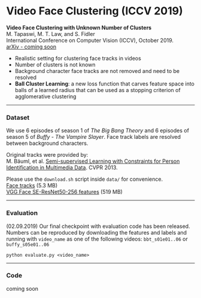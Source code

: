 # Video Face Clustering (ICCV 2019)

<strong>Video Face Clustering with Unknown Number of Clusters</strong>  
M. Tapaswi, M. T. Law, and S. Fidler  
International Conference on Computer Vision (ICCV), October 2019.  
[arXiv - coming soon]()

+ Realistic setting for clustering face tracks in videos
+ Number of clusters is not known
+ Background character face tracks are not removed and need to be resolved
+ <strong>Ball Cluster Learning</strong>: a new loss function that carves feature space into balls of a learned radius that can be used as a stopping criterion of agglomerative clustering

---

### Dataset
We use 6 episodes of season 1 of <em>The Big Bang Theory</em> and 6 episodes of season 5 of <em>Buffy - The Vampire Slayer</em>. Face track labels are resolved between background characters.

Original tracks were provided by:  
M. Bäuml, et al. [Semi-supervised Learning with Constraints for Person Identification in Multimedia Data](http://www.cs.toronto.edu/~makarand/papers/CVPR2013.pdf). CVPR 2013.

Please use the <code>download.sh</code> script inside <code>data/</code> for convenience.  
[Face tracks](http://www.cs.toronto.edu/~makarand/downloads/bcl_iccv2019/tracks.tar.gz) (5.3 MB)  
[VGG Face SE-ResNet50-256 features](http://www.cs.toronto.edu/~makarand/downloads/bcl_iccv2019/features.tar.gz) (519 MB)


---

### Evaluation
(02.09.2019) Our final checkpoint with evaluation code has been released.
Numbers can be reproduced by downloading the features and labels and running with `video_name` as one of the following videos: `bbt_s01e01..06` or `buffy_s05e01..06`
```
python evaluate.py <video_name>
```

---

### Code
coming soon

